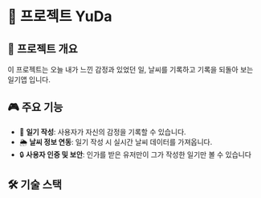 # 🚀 프로젝트 YuDa

## 📌 프로젝트 개요
이 프로젝트는 오늘 내가 느낀 감정과 있었던 일, 날씨를 기록하고 기록을 되돌아 보는 일기앱 입니다.

## 🎮 주요 기능
- 📖 **일기 작성**: 사용자가 자신의 감정을 기록할 수 있습니다.
- 🌦 **날씨 정보 연동**: 일기 작성 시 실시간 날씨 데이터를 가져옵니다.
- 🔒 **사용자 인증 및 보안**: 인가를 받은 유저만이 그가 작성한 일기만 볼 수 있습니다
  
## 🛠️ 기술 스택
